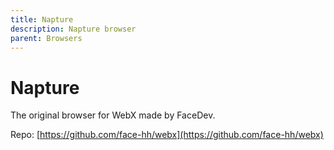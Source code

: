 ```yaml
---
title: Napture
description: Napture browser
parent: Browsers
---
```

# Napture

The original browser for WebX made by FaceDev.

Repo: [https://github.com/face-hh/webx](https://github.com/face-hh/webx)
